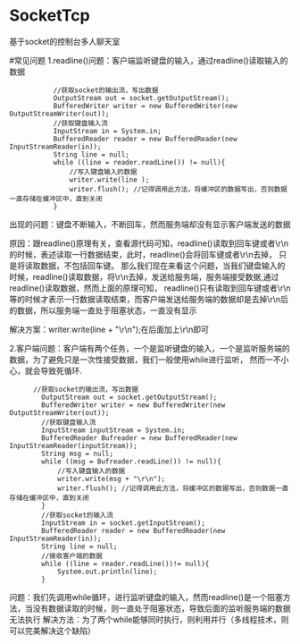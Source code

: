 # SocketTcp
基于socket的控制台多人聊天室

#常见问题
1.readline()问题：客户端监听键盘的输入，通过readline()读取输入的数据

               //获取socket的输出流，写出数据
               OutputStream out = socket.getOutputStream();
               BufferedWriter writer = new BufferedWriter(new OutputStreamWriter(out));
               //获取键盘输入流
               InputStream in = System.in;
               BufferedReader reader = new BufferedReader(new InputStreamReader(in));
               String line = null;
               while ((line = reader.readLine()) != null){
                   //写入键盘输入的数据
                   writer.write(line );
                   writer.flush(); //记得调用此方法，将缓冲区的数据写出，否则数据一直存储在缓冲区中，直到关闭
               }
               
 出现的问题：键盘不断输入，不断回车，然而服务端却没有显示客户端发送的数据
 
 原因：跟readline()原理有关，查看源代码可知，readline()读取到回车键或者\r\n的时候，表述读取一行数据结束，此时，readline()会将回车键或者\r\n去掉，
 只是将读取数据，不包括回车键。
 那么我们现在来看这个问题，当我们键盘输入的时候，readline()读取数据，将\r\n去掉，发送给服务端，服务端接受数据,通过readline()读取数据，然而上面的原理可知，
 readline()只有读取到回车键或者\r\n等的时候才表示一行数据读取结束，而客户端发送给服务端的数据却是去掉\r\n后的数据，所以服务端一直处于阻塞状态，一直没有显示
 
 解决方案：writer.write(line + "\r\n");在后面加上\r\n即可
 
 
 
 2.客户端问题：客户端有两个任务，一个是监听键盘的输入，一个是监听服务端的数据，为了避免只是一次性接受数据，我们一般使用while进行监听，
 然而一不小心，就会导致死循环.
 
          //获取socket的输出流，写出数据
            OutputStream out = socket.getOutputStream();
            BufferedWriter writer = new BufferedWriter(new OutputStreamWriter(out));
            //获取键盘输入流
            InputStream inputStream = System.in;
            BufferedReader Bufreader = new BufferedReader(new InputStreamReader(inputStream));
            String msg = null;
            while ((msg = Bufreader.readLine()) != null){
                //写入键盘输入的数据
                writer.write(msg + "\r\n");
                writer.flush(); //记得调用此方法，将缓冲区的数据写出，否则数据一直存储在缓冲区中，直到关闭
            }
            //获取socket的输入流
            InputStream in = socket.getInputStream();
            BufferedReader reader = new BufferedReader(new InputStreamReader(in));
            String line = null;
            //接收客户端的数据
            while ((line = reader.readLine())!= null){
                System.out.println(line);
            }
 问题：我们先调用while循环，进行监听键盘的输入，然而readline()是一个阻塞方法，当没有数据读取的时候，则一直处于阻塞状态，导致后面的监听服务端的数据无法执行
 解决方法：为了两个while能够同时执行，则利用并行（多线程技术，则可以完美解决这个缺陷）
 
 
